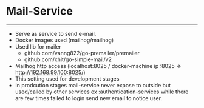 # Mail-Service
--------------

* Serve as service to send e-mail.
* Docker images used (mailhog/mailhog)
* Used lib for mailer
    - github.com/vanng822/go-premailer/premailer
    - github.com/xhit/go-simple-mail/v2
* Mailhog http access (localhost:8025 / docker-machine ip :8025 => http://192.168.99.100:8025/)
* This setting used for development stages
* In prodcution stages mail-service never expose to outside but used/called by other services ex :authentication-services while there are few times failed to login send new email to notice user.